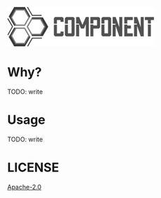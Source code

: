 ![logo](./art/logo_horizontal_small.png)

# Why?

TODO: write

# Usage

TODO: write

# LICENSE

[Apache-2.0](./LICENSE.md)
